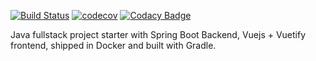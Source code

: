 [![Build Status](https://travis-ci.org/Kryszak/springboot-vuejs-starter.svg?branch=master)](https://travis-ci.org/Kryszak/springboot-vuejs-starter)
[![codecov](https://codecov.io/gh/Kryszak/springboot-vuejs-starter/branch/master/graph/badge.svg)](https://codecov.io/gh/Kryszak/springboot-vuejs-starter)
[![Codacy Badge](https://api.codacy.com/project/badge/Grade/d4e96d0641c643e98cf305cf233ed888)](https://www.codacy.com/manual/Kryszak/springboot-vuejs-starter?utm_source=github.com&amp;utm_medium=referral&amp;utm_content=Kryszak/springboot-vuejs-starter&amp;utm_campaign=Badge_Grade)

Java fullstack project starter with Spring Boot Backend, Vuejs + Vuetify frontend, shipped in Docker and built with Gradle.
